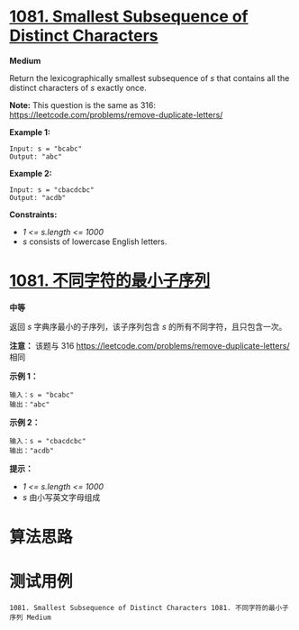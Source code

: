 # [1081. Smallest Subsequence of Distinct Characters][enTitle]

**Medium**

Return the lexicographically smallest subsequence of  *s*  that contains all the distinct characters of  *s*  exactly once.

**Note:**  This question is the same as 316: https://leetcode.com/problems/remove-duplicate-letters/



**Example 1:** 

```
Input: s = "bcabc"
Output: "abc"

```

**Example 2:** 

```
Input: s = "cbacdcbc"
Output: "acdb"

```



**Constraints:** 

-  *1 <= s.length <= 1000*  
-  *s*  consists of lowercase English letters.


# [1081. 不同字符的最小子序列][cnTitle]

**中等**

返回  *s*  字典序最小的子序列，该子序列包含  *s*  的所有不同字符，且只包含一次。

**注意：** 该题与 316 https://leetcode.com/problems/remove-duplicate-letters/ 相同



**示例 1：** 

```
输入：s = "bcabc"
输出："abc"

```

**示例 2：** 

```
输入：s = "cbacdcbc"
输出："acdb"
```



**提示：** 

-  *1 <= s.length <= 1000*  
-  *s*  由小写英文字母组成




# 算法思路

# 测试用例
```
1081. Smallest Subsequence of Distinct Characters 1081. 不同字符的最小子序列 Medium
```

[enTitle]: https://leetcode.com/problems/smallest-subsequence-of-distinct-characters/
[cnTitle]: https://leetcode-cn.com/problems/smallest-subsequence-of-distinct-characters/

